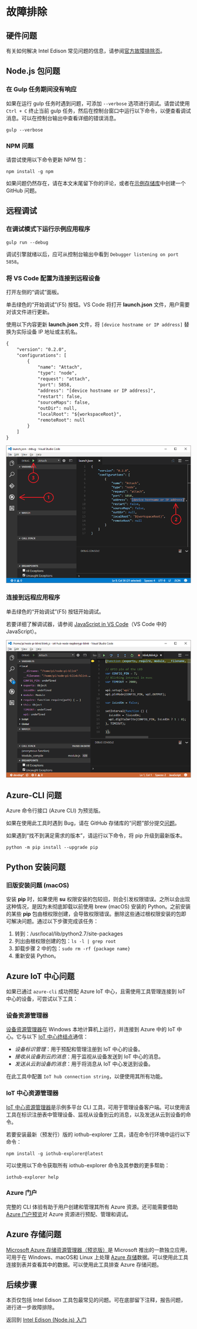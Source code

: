 <properties
    pageTitle="Intel Edison Azure IoT 初学者工具包故障排除 | Azure"
    description="Intel Edison Node.js 体验的故障排除页"
    services="iot-hub"
    documentationcenter=""
    author="shizn"
    manager="timtl"
    tags=""
    keywords="arduino 故障排除" />
<tags
    ms.assetid="f11c5521-8a36-44c0-baad-f5ec26ab4618"
    ms.service="iot-hub"
    ms.devlang="nodejs"
    ms.topic="article"
    ms.tgt_pltfrm="na"
    ms.workload="na"
    ms.date="11/8/2016"
    wacn.date="01/06/2017"
    ms.author="xshi" />  


# 故障排除
## 硬件问题
有关如何解决 Intel Edison 常见问题的信息，请参阅[官方故障排除页](https://software.intel.com/zh-cn/node/637974)。

## Node.js 包问题
### 在 Gulp 任务期间没有响应
如果在运行 gulp 任务时遇到问题，可添加 `--verbose` 选项进行调试。请尝试使用 `Ctrl + C` 终止当前 gulp 任务，然后在控制台窗口中运行以下命令，以便查看调试消息。可以在控制台输出中查看详细的错误消息。


	gulp --verbose


### NPM 问题
请尝试使用以下命令更新 NPM 包：


	npm install -g npm


如果问题仍然存在，请在本文末尾留下你的评论，或者在[示例存储库][sample-repository]中创建一个 GitHub 问题。

## 远程调试

### 在调试模式下运行示例应用程序


	gulp run --debug


调试引擎就绪以后，应可从控制台输出中看到 `Debugger listening on port 5858`。

### 将 VS Code 配置为连接到远程设备

打开左侧的“调试”面板。

单击绿色的“开始调试”(F5) 按钮。VS Code 将打开 **launch.json** 文件，用户需要对该文件进行更新。

使用以下内容更新 **launch.json** 文件，将 `[device hostname or IP address]` 替换为实际设备 IP 地址或主机名。


	{
	    "version": "0.2.0",
	    "configurations": [
	        {
	            "name": "Attach",
	            "type": "node",
	            "request": "attach",
	            "port": 5858,
	            "address": "[device hostname or IP address]",
	            "restart": false,
	            "sourceMaps": false,
	            "outDir": null,
	            "localRoot": "${workspaceRoot}",
	            "remoteRoot": null
	        }
	    ]
	}


![远程调试配置](./media/iot-hub-intel-edison-lessons/troubleshooting/remote_debugging_configuration.png)  


### 连接到远程应用程序

单击绿色的“开始调试”(F5) 按钮开始调试。

若要详细了解调试器，请参阅 [JavaScript in VS Code](https://code.visualstudio.com/docs/languages/javascript#_debugging)（VS Code 中的 JavaScript）。

![交互式远程调试](./media/iot-hub-intel-edison-lessons/troubleshooting/remote_debugging_interactive.png)  


## Azure-CLI 问题
Azure 命令行接口 (Azure CLI) 为预览版。

如果在使用此工具时遇到 Bug，请在 GitHub 存储库的“问题”部分提交[问题](https://github.com/Azure/azure-cli/issues)。

如果遇到“找不到满足需求的版本”，请运行以下命令，将 pip 升级到最新版本。


	python -m pip install --upgrade pip


## Python 安装问题
### 旧版安装问题 (macOS)
安装 **pip** 时，如果使用 **su** 权限安装的包较旧，则会引发权限错误。之所以会出现这种情况，是因为未彻底卸载以前使用 brew (macOS) 安装的 Python。之前安装的某些 **pip** 包由根权限创建，会导致权限错误。删除这些通过根权限安装的包即可解决问题。通过以下步骤完成该任务：

1. 转到：/usr/local/lib/python2.7/site-packages
2. 列出由根权限创建的包：`ls -l | grep root`
3. 卸载步骤 2 中的包：`sudo rm -rf {package name}`
4. 重新安装 Python。

## Azure IoT 中心问题
如果已通过 `azure-cli` 成功预配 Azure IoT 中心，且需使用工具管理连接到 IoT 中心的设备，可尝试以下工具：

### 设备资源管理器
[设备资源管理器](https://github.com/Azure/azure-iot-sdk-csharp/tree/master/tools/DeviceExplorer)在 Windows 本地计算机上运行，并连接到 Azure 中的 IoT 中心。它与以下 [IoT 中心终结点](/documentation/articles/iot-hub-devguide/)通信：

- _设备标识管理_：用于预配和管理注册到 IoT 中心的设备。
- _接收从设备到云的消息_：用于监视从设备发送到 IoT 中心的消息。
- _发送从云到设备的消息_：用于将消息从 IoT 中心发送到设备。

在此工具中配置 `IoT hub connection string`，以便使用其所有功能。

### IoT 中心资源管理器
[IoT 中心资源管理器](https://github.com/Azure/iothub-explorer)是示例多平台 CLI 工具，可用于管理设备客户端。可以使用该工具在标识注册表中管理设备、监视从设备到云的消息，以及发送从云到设备的命令。

若要安装最新（预发行）版的 iothub-explorer 工具，请在命令行环境中运行以下命令：


	npm install -g iothub-explorer@latest


可以使用以下命令获取所有 iothub-explorer 命令及其参数的更多帮助：


	iothub-explorer help


### Azure 门户
完整的 CLI 体验有助于用户创建和管理其所有 Azure 资源。还可能需要借助 [Azure 门户预览](/documentation/articles/azure-portal-overview/)对 Azure 资源进行预配、管理和调试。

## Azure 存储问题
[Microsoft Azure 存储资源管理器（预览版）](http://storageexplorer.com)是 Microsoft 推出的一款独立应用，可用于在 Windows、macOS和 Linux 上处理 [Azure 存储](/documentation/services/storage/)数据。可以使用此工具连接到表并查看其中的数据。可以使用此工具排查 Azure 存储问题。

## 后续步骤
本页仅包括 Intel Edison 工具包最常见的问题。可在底部留下注释，报告问题，进行进一步故障排除。

返回到 [Intel Edison (Node.js) 入门](/documentation/articles/iot-hub-intel-edison-kit-node-get-started/)

<!-- Images and links -->


[sample-repository]: https://github.com/Azure-Samples/iot-hub-node-edison-getting-started

<!---HONumber=Mooncake_0103_2017-->
